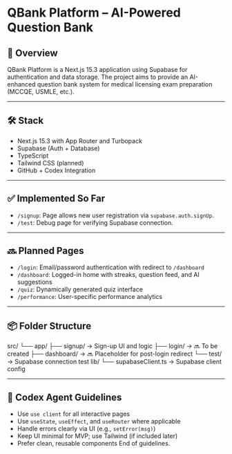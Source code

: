 # QBank Platform – AI-Powered Question Bank

## 📌 Overview
QBank Platform is a Next.js 15.3 application using Supabase for authentication and data storage. The project aims to provide an AI-enhanced question bank system for medical licensing exam preparation (MCCQE, USMLE, etc.).

---

## 🛠️ Stack
- Next.js 15.3 with App Router and Turbopack
- Supabase (Auth + Database)
- TypeScript
- Tailwind CSS (planned)
- GitHub + Codex Integration

---

## ✅ Implemented So Far
- `/signup`: Page allows new user registration via `supabase.auth.signUp`.
- `/test`: Debug page for verifying Supabase connection.

---

## 🔜 Planned Pages
- `/login`: Email/password authentication with redirect to `/dashboard`
- `/dashboard`: Logged-in home with streaks, question feed, and AI suggestions
- `/quiz`: Dynamically generated quiz interface
- `/performance`: User-specific performance analytics

---

## 📦 Folder Structure

src/
 └── app/
      ├── signup/          → Sign-up UI and logic
      ├── login/           → 🔜 To be created
      ├── dashboard/       → 🔜 Placeholder for post-login redirect
      └── test/            → Supabase connection test
lib/
 └── supabaseClient.ts     → Supabase client config

---

## 🧠 Codex Agent Guidelines
- Use `use client` for all interactive pages
- Use `useState`, `useEffect`, and `useRouter` where applicable
- Handle errors clearly via UI (e.g., `setError(msg)`)
- Keep UI minimal for MVP; use Tailwind (if included later)
- Prefer clean, reusable components
End of guidelines.

